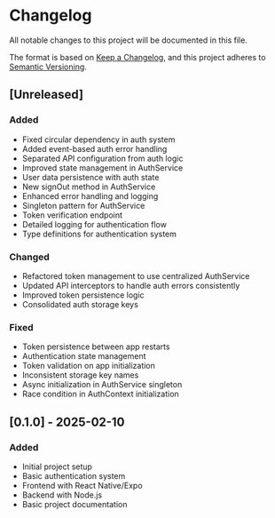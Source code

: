 # Changelog

All notable changes to this project will be documented in this file.

The format is based on [Keep a Changelog](https://keepachangelog.com/en/1.0.0/),
and this project adheres to [Semantic Versioning](https://semver.org/spec/v2.0.0.html).

## [Unreleased]

### Added
- Fixed circular dependency in auth system
- Added event-based auth error handling
- Separated API configuration from auth logic
- Improved state management in AuthService
- User data persistence with auth state
- New signOut method in AuthService
- Enhanced error handling and logging
- Singleton pattern for AuthService
- Token verification endpoint
- Detailed logging for authentication flow
- Type definitions for authentication system

### Changed
- Refactored token management to use centralized AuthService
- Updated API interceptors to handle auth errors consistently
- Improved token persistence logic
- Consolidated auth storage keys

### Fixed
- Token persistence between app restarts
- Authentication state management
- Token validation on app initialization
- Inconsistent storage key names
- Async initialization in AuthService singleton
- Race condition in AuthContext initialization

## [0.1.0] - 2025-02-10

### Added
- Initial project setup
- Basic authentication system
- Frontend with React Native/Expo
- Backend with Node.js
- Basic project documentation